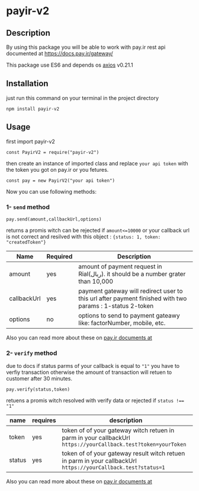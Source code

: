 # payir-v2

## Description

By using this package you will be able to work with pay.ir rest api documented at https://docs.pay.ir/gateway/

This package use ES6 and depends os [axios](https://axios-http.com) v0.21.1

## Installation

just run this command on your terminal in the project directory

`npm install payir-v2`

## Usage

first import payir-v2

`const PayirV2 = require("payir-v2")`

then create an instance of imported class and replace `your api token` with the token you got on pay.ir or you fetures.

`const pay = new PayirV2("your api token")`

Now you can use following methods:

### 1- `send` method

`pay.send(amount,callbackUrl,options)`

returns a promis witch can be rejected if `amount<=10000` or your callback url is not correct and resilved with this object : `{status: 1, token: "createdToken"}`

| Name        | Required | Description                                                                                              |
| ----------- | -------- | -------------------------------------------------------------------------------------------------------- |
| amount      | yes      | amount of payment request in Rial(ریال). it should be a number grater than 10,000                        |
| callbackUrl | yes      | payment gateway will redirect user to this url after payment finished with two params : 1-status 2-token |
| options     | no       | options to send to payment gateawy like: factorNumber, mobile, etc.                                      |

Also you can read more about these on [pay.ir documents at](https://docs.pay.ir/gateway/#مرحله-اول-ارسال-دیتا)

### 2- `verify` method

due to docs if status parms of your callback is equal to `"1"` you have to verfiy transaction otherwise the amount of transaction will retuen to customer after 30 minutes.

`pay.verify(status,token)`

retuens a promis witch resolved with verify data or rejected if `status !== "1"`

| name   | requires | description                                                                                                   |
| ------ | -------- | ------------------------------------------------------------------------------------------------------------- |
| token  | yes      | token of of your gateway witch retuen in parm in your callbackUrl `https://yourCallback.test?token=yourToken` |
| status | yes      | token of of your gateway result witch retuen in parm in your callbackUrl `https://yourCallback.test?status=1` |

Also you can read more about these on [pay.ir documents at](https://docs.pay.ir/gateway/#مرحله-اول-ارسال-دیتا)

